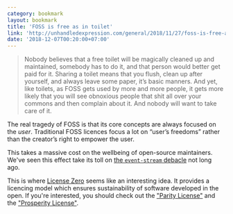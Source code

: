 ```yaml
---
category: bookmark
layout: bookmark
title: 'FOSS is free as in toilet'
link: 'http://unhandledexpression.com/general/2018/11/27/foss-is-free-as-in-toilet.html'
date: '2018-12-07T00:20:00+07:00'
---
```


> Nobody believes that a free toilet will be magically cleaned up and maintained, somebody has to do it, and that person would better get paid for it. Sharing a toilet means that you flush, clean up after yourself, and always leave some paper, it’s basic manners. And yet, like toilets, as FOSS gets used by more and more people, it gets more likely that you will see obnoxious people that shit all over your commons and then complain about it. And nobody will want to take care of it.

The real tragedy of FOSS is that its core concepts are always focused on the _user_. Traditional FOSS licences focus a lot on “user’s freedoms” rather than the creator’s right to empower the user.

This takes a massive cost on the wellbeing of open-source maintainers. We've seen this effect take its toll on [the `event-stream` debacle](https://gist.github.com/dominictarr/9fd9c1024c94592bc7268d36b8d83b3a) not long ago.

This is where [License Zero](https://licensezero.com/) seems like an interesting idea. It provides a licencing model which ensures sustainability of software developed in the open. If you're interested, you should check out the ["Parity License"](https://licensezero.com/licenses/parity) and the ["Prosperity License"](https://licensezero.com/licenses/prosperity).
